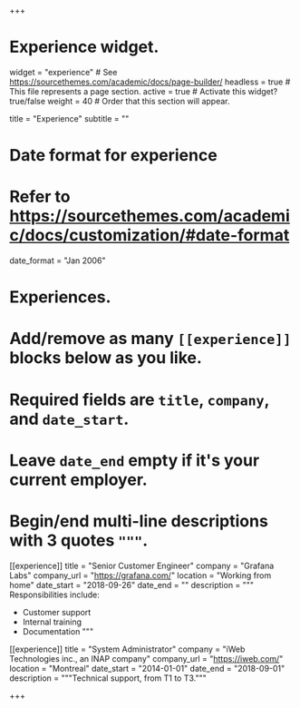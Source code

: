 +++
# Experience widget.
widget = "experience"  # See https://sourcethemes.com/academic/docs/page-builder/
headless = true  # This file represents a page section.
active = true  # Activate this widget? true/false
weight = 40  # Order that this section will appear.

title = "Experience"
subtitle = ""

# Date format for experience
#   Refer to https://sourcethemes.com/academic/docs/customization/#date-format
date_format = "Jan 2006"

# Experiences.
#   Add/remove as many `[[experience]]` blocks below as you like.
#   Required fields are `title`, `company`, and `date_start`.
#   Leave `date_end` empty if it's your current employer.
#   Begin/end multi-line descriptions with 3 quotes `"""`.
[[experience]]
  title = "Senior Customer Engineer"
  company = "Grafana Labs"
  company_url = "https://grafana.com/"
  location = "Working from home"
  date_start = "2018-09-26"
  date_end = ""
  description = """
  Responsibilities include:
  
  * Customer support
  * Internal training
  * Documentation
  """

[[experience]]
  title = "System Administrator"
  company = "iWeb Technologies inc., an INAP company"
  company_url = "https://iweb.com/"
  location = "Montreal"
  date_start = "2014-01-01"
  date_end = "2018-09-01"
  description = """Technical support, from T1 to T3."""

+++
